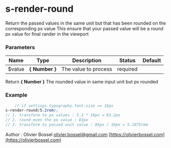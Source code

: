 # s-render-round

Return the passed values in the same unit but that has been rounded on the corresponding px value
This ensure that your passed value will be a round px value for final rander in the viewport

### Parameters

| Name    | Type           | Description          | Status   | Default |
| ------- | -------------- | -------------------- | -------- | ------- |
| \$value | **{ Number }** | The value to process | required |

Return **{ Number }** The rounded value in same input unit but px rounded

### Example

```scss
	// if settings.typography.font-size == 16px
s-render-round(5.2rem);
// 1. transform to px values : 5.2 * 16px = 83.2px
// 2. round even the px value : 83px
// 3. transform to passed unit value : 84px / 16px = 5.1875rem
```

Author : Olivier Bossel [olivier.bossel@gmail.com](mailto:olivier.bossel@gmail.com) [https://olivierbossel.com](https://olivierbossel.com)
